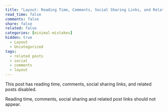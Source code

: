 ```yaml
---
title: "Layout: Reading Time, Comments, Social Sharing Links, and Related Posts Disabled"
read_time: false
comments: false
share: false
related: false
categories: [minimal-mistakes]
hidden: true
  - Layout
  - Uncategorized
tags:
  - related posts
  - social
  - comments
  - layout
---
```


This post has reading time, comments, social sharing links, and related posts disabled.

Reading time, comments, social sharing and related post links should not appear.
<!--stackedit_data:
eyJoaXN0b3J5IjpbLTE2ODU2NjM3MzVdfQ==
-->